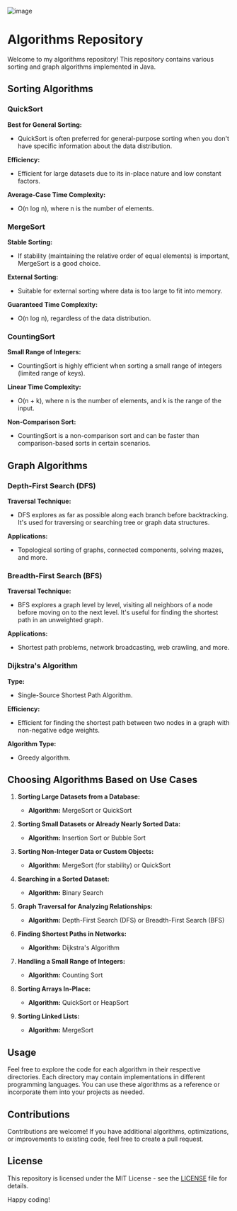 ![image](https://github.com/mbarrerag/Algorithms/assets/101472701/d3f17564-45e4-433f-b752-a9b6c8178941)


# Algorithms Repository

Welcome to my algorithms repository! This repository contains various sorting and graph algorithms implemented in Java.
## Sorting Algorithms

### QuickSort

**Best for General Sorting:**
- QuickSort is often preferred for general-purpose sorting when you don't have specific information about the data distribution.

**Efficiency:**
- Efficient for large datasets due to its in-place nature and low constant factors.

**Average-Case Time Complexity:**
- O(n log n), where n is the number of elements.

### MergeSort

**Stable Sorting:**
- If stability (maintaining the relative order of equal elements) is important, MergeSort is a good choice.

**External Sorting:**
- Suitable for external sorting where data is too large to fit into memory.

**Guaranteed Time Complexity:**
- O(n log n), regardless of the data distribution.

### CountingSort

**Small Range of Integers:**
- CountingSort is highly efficient when sorting a small range of integers (limited range of keys).

**Linear Time Complexity:**
- O(n + k), where n is the number of elements, and k is the range of the input.

**Non-Comparison Sort:**
- CountingSort is a non-comparison sort and can be faster than comparison-based sorts in certain scenarios.

## Graph Algorithms

### Depth-First Search (DFS)

**Traversal Technique:**
- DFS explores as far as possible along each branch before backtracking. It's used for traversing or searching tree or graph data structures.

**Applications:**
- Topological sorting of graphs, connected components, solving mazes, and more.

### Breadth-First Search (BFS)

**Traversal Technique:**
- BFS explores a graph level by level, visiting all neighbors of a node before moving on to the next level. It's useful for finding the shortest path in an unweighted graph.

**Applications:**
- Shortest path problems, network broadcasting, web crawling, and more.

### Dijkstra's Algorithm

**Type:**
- Single-Source Shortest Path Algorithm.

**Efficiency:**
- Efficient for finding the shortest path between two nodes in a graph with non-negative edge weights.

**Algorithm Type:**
- Greedy algorithm.


## Choosing Algorithms Based on Use Cases

1. **Sorting Large Datasets from a Database:**
   - **Algorithm:** MergeSort or QuickSort

2. **Sorting Small Datasets or Already Nearly Sorted Data:**
   - **Algorithm:** Insertion Sort or Bubble Sort

3. **Sorting Non-Integer Data or Custom Objects:**
   - **Algorithm:** MergeSort (for stability) or QuickSort

4. **Searching in a Sorted Dataset:**
   - **Algorithm:** Binary Search

5. **Graph Traversal for Analyzing Relationships:**
   - **Algorithm:** Depth-First Search (DFS) or Breadth-First Search (BFS)

6. **Finding Shortest Paths in Networks:**
   - **Algorithm:** Dijkstra's Algorithm

7. **Handling a Small Range of Integers:**
   - **Algorithm:** Counting Sort

8. **Sorting Arrays In-Place:**
   - **Algorithm:** QuickSort or HeapSort

9. **Sorting Linked Lists:**
   - **Algorithm:** MergeSort

## Usage

Feel free to explore the code for each algorithm in their respective directories. Each directory may contain implementations in different programming languages. You can use these algorithms as a reference or incorporate them into your projects as needed.

## Contributions

Contributions are welcome! If you have additional algorithms, optimizations, or improvements to existing code, feel free to create a pull request.

## License

This repository is licensed under the MIT License - see the [LICENSE](LICENSE) file for details.

Happy coding!
